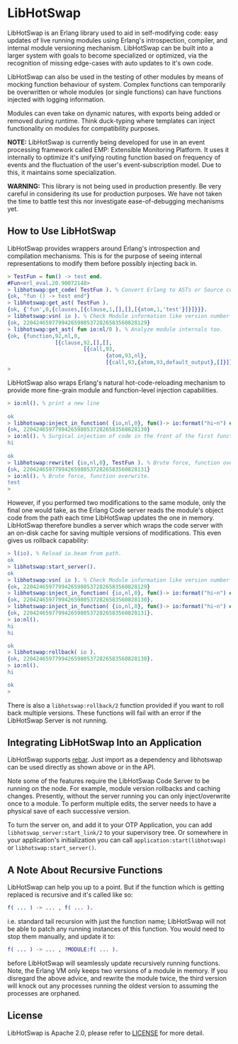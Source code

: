 # LibHotSwap #

LibHotSwap is an Erlang library used to aid in self-modifying code: easy 
updates of live running modules using Erlang's introspection, compiler, and 
internal module versioning mechanism. LibHotSwap can be built into a larger 
system with goals to become specialized or optimized, via the recognition of 
missing edge-cases with auto updates to it's own code.

LibHotSwap can also be used in the testing of other modules by means of mocking
function behaviour of system. Complex functions can temporarily be overwritten
or whole modules (or single functions) can have functions injected with logging 
information. 

Modules can even take on dynamic natures, with exports being added or removed
during runtime. Think duck-typing where templates can inject functionality on 
modules for compatibility purposes.

**NOTE:** LibHotSwap is currently being developed for use in an event processing
framework called EMP: Extensible Monitoring Platform. It uses it internally to
optimize it's unifying routing function based on frequency of events and the
fluctuation of the user's event-subscription model. Due to this, it maintains
some specialization.

**WARNING:** This library is not being used in production presently. Be very 
careful in considering its use for production purposes. We have not taken the 
time to battle test this nor investigate ease-of-debugging mechanisms yet.

## How to Use LibHotSwap ##

LibHotSwap provides wrappers around Erlang's introspection and compilation 
mechanisms. This is for the purpose of seeing internal representations to 
modify them before possibly injecting back in.

```erlang
> TestFun = fun() -> test end.
#Fun<erl_eval.20.90072148>
> libhotswap:get_code( TestFun ). % Convert Erlang to ASTs or Source code.
{ok, "fun () -> test end"}
> libhotswap:get_ast( TestFun ).
{ok, {'fun',0,{clauses,[{clause,1,[],[],[{atom,1,'test'}]}]}}}.
> libhotswap:vsn( io ). % Check Module information like version number
{ok, 220424659779942659805372826583560828129}
> libhotswap:get_ast( fun io:nl/0 ). % Analyze module internals too.
{ok, {function,92,nl,0,
               [{clause,92,[],[],
                        [{call,93,
                               {atom,93,nl},
                               [{call,93,{atom,93,default_output},[]}]}]}]}}
>
```

LibHotSwap also wraps Erlang's natural hot-code-reloading mechanism to provide
more fine-grain module and function-level injection capabilities.

```erlang
> io:nl(). % print a new line
 
ok
> libhotswap:inject_in_function( {io,nl,0}, fun()-> io:format("hi~n") end, {0,[1]} ).
{ok, 220424659779942659805372826583560828130}
> io:nl(). % Surgical injection of code in the front of the first function clause.
hi
 
ok
> libhotswap:rewrite( {io,nl,0}, TestFun ). % Brute force, function overwrites
{ok, 220424659779942659805372826583560828131}
> io:nl(). % Brute force, function overwrite.
test
>
```

However, if you performed two modifications to the same module, only the final
one would take, as the Erlang Code server reads the module's object code from
the path each time LibHotSwap updates the one in memory. LibHotSwap therefore
bundles a server which wraps the code server with an on-disk cache for saving
multiple versions of modifications. This even gives us rollback capability:

```erlang
> l(io). % Reload io.beam from path.
ok
> libhotswap:start_server().
ok
> libhotswap:vsn( io ). % Check Module information like version number
{ok, 220424659779942659805372826583560828129}
> libhotswap:inject_in_function( {io,nl,0}, fun()-> io:format("hi~n") end, {0,[1]} ).
{ok, 220424659779942659805372826583560828130}.
> libhotswap:inject_in_function( {io,nl,0}, fun()-> io:format("hi~n") end, {0,[1]} ).
{ok, 220424659779942659805372826583560828131}.
> io:nl().
hi
hi

ok
> libhotswap:rollback( io ).
{ok, 220424659779942659805372826583560828130}.
> io:nl().
hi

ok
>
```

There is also a `libhotswap:rollback/2` function provided if you want to roll 
back multiple versions. These functions will fail with an error if the 
LibHotSwap Server is not running.

## Integrating LibHotSwap Into an Application ##

LibHotSwap supports [rebar](https://github.com/rebar/rebar). Just import as a
dependency and libhotswap can be used directly as shown above or in the API.

Note some of the features require the LibHotSwap Code Server to be running on 
the node. For example, module version rollbacks and caching changes. Presently,
without the server running you can only inject/overwrite once to a module. To
perform multiple edits, the server needs to have a physical save of each 
successive version.

To turn the server on, and add it to your OTP Application, you can add
`libhotswap_server:start_link/2` to your supervisory tree. Or somewhere in your
application's initialization you can call `application:start(libhotswap)` or 
`libhotswap:start_server()`.

## A Note About Recursive Functions ##

LibHotSwap can help you up to a point. But if the function which is getting 
replaced is recursive and it's called like so:

```erlang
f( ... ) -> ... , f( ... ).
```

i.e. standard tail recursion with just the function name; LibHotSwap will not 
be able to patch any running instances of this function. You would need to stop
them manually, and update it to:

```erlang
f( ... ) -> ... , ?MODULE:f( ... ).
```

before LibHotSwap will seamlessly update recursively running functions. Note,
the Erlang VM only keeps two versions of a module in memory. If you disregard 
the above advice, and rewrite the module twice, the third version will knock
out any processes running the oldest version to assuming the processes are
orphaned.

## License ##

LibHotSwap is Apache 2.0, please refer to [LICENSE](LICENSE) for more detail.

